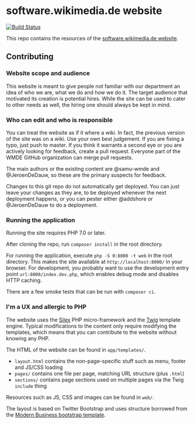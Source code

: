 # software.wikimedia.de website

[![Build Status](https://travis-ci.org/wmde/software.wikimedia.de.svg)](https://travis-ci.org/wmde/software.wikimedia.de)

This repo contains the resources of the [software.wikimedia.de website](https://software.wikimedia.de).

## Contributing

### Website scope and audience

This website is meant to give people not familiar with our department an idea of who we are, what we do and how we do it.
The target audience that motivated its creation is potential hires. While the site can be used to cater to other needs
as well, the hiring one should always be kept in mind.

### Who can edit and who is responsible

You can treat the website as if it where a wiki. In fact, the previous version of the site was on a wiki. Use your own
best judgement. If you are fixing a typo, just push to master. If you think it warrants a second eye or you are actively
looking for feedback, create a pull request. Everyone part of the WMDE GitHub organization can merge pull requests.

The main authors or the existing content are @samu-wmde and @JeroenDeDauw, so these are the primary suspects for feedback.

Changes to this git repo do not automatically get deployed. You can just leave your changes as they are, to be deployed
whenever the next deployment happens, or you can pester either @addshore or @JeroenDeDauw to do a deployment.

### Running the application

Running the site requires PHP 7.0 or later.

After cloning the repo, run `composer install` in the root directory.

For running the application, execute `php -S 0:8000 -t web` in the root directory. This makes the site
available at `http://localhost:8000/` in your browser. For development, you probably want to use the
development entry point `url:8000/index.dev.php`, which enables debug mode and disables HTTP caching.

There are a few smoke tests that can be run with `composer ci`.

### I'm a UX and allergic to PHP

The website uses the [Silex](http://silex.sensiolabs.org/) PHP micro-framework and the
[Twig](http://twig.sensiolabs.org/) template engine. Typical modifications to the content
only require modifying the templates, which means that you can contribute to the website
without knowing any PHP.

The HTML of the website can be found in `app/templates/`. 

* `layout.html` contains the non-page-specific stuff such as menu, footer and JS/CSS loading
* `pages/` contains one file per page, matching URL structure (plus `.html`)
* `sections/` contains page sections used on multiple pages via the Twig `include` thing

Resources such as JS, CSS and images can be found in `web/`.

The layout is based on Twitter Bootstrap and uses structure borrowed from the
[Modern Business bootstrap template](https://startbootstrap.com/template-overviews/modern-business/).

